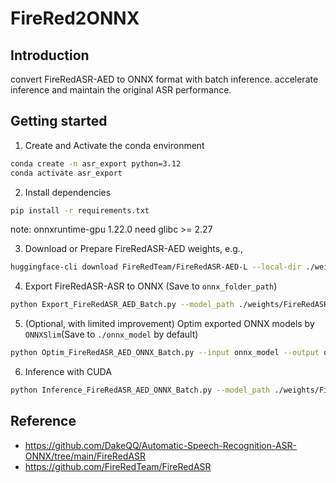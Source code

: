 # FireRed2ONNX

## Introduction

convert FireRedASR-AED to ONNX format with batch inference. accelerate inference and maintain the original ASR performance.

## Getting started

1. Create and Activate the conda environment

```bash
conda create -n asr_export python=3.12
conda activate asr_export

```

2. Install dependencies

```bash
pip install -r requirements.txt
```
note: onnxruntime-gpu 1.22.0 need glibc >= 2.27

3. Download or Prepare FireRedASR-AED weights, e.g.,

```bash
huggingface-cli download FireRedTeam/FireRedASR-AED-L --local-dir ./weights/FireRedASR-AED-L
```

4. Export FireRedASR-ASR to ONNX (Save to `onnx_folder_path`)
```bash
python Export_FireRedASR_AED_Batch.py --model_path ./weights/FireRedASR-AED-L --project_path ./FireRedASR --onnx_folder_path ./onnx_model
```

5. (Optional, with limited improvement) Optim exported ONNX models by `ONNXSlim`(Save to `./onnx_model` by default)
```bash
python Optim_FireRedASR_AED_ONNX_Batch.py --input onnx_model --output onnx_slim
```

6. Inference with CUDA

```bash
python Inference_FireRedASR_AED_ONNX_Batch.py --model_path ./weights/FireRedASR-AED-L --project_path ./FireRedASR --onnx_folder_path ./onnx_slim --batch_size 4
```

## Reference

- https://github.com/DakeQQ/Automatic-Speech-Recognition-ASR-ONNX/tree/main/FireRedASR
- https://github.com/FireRedTeam/FireRedASR
